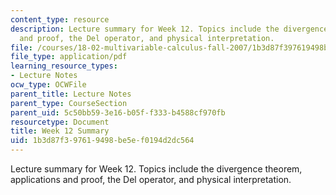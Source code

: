 ```yaml
---
content_type: resource
description: Lecture summary for Week 12. Topics include the divergence theorem, applications
  and proof, the Del operator, and physical interpretation.
file: /courses/18-02-multivariable-calculus-fall-2007/1b3d87f397619498be5ef0194d2dc564_lec_week12.pdf
file_type: application/pdf
learning_resource_types:
- Lecture Notes
ocw_type: OCWFile
parent_title: Lecture Notes
parent_type: CourseSection
parent_uid: 5c50bb59-3e16-b05f-f333-b4588cf970fb
resourcetype: Document
title: Week 12 Summary
uid: 1b3d87f3-9761-9498-be5e-f0194d2dc564
---
```

Lecture summary for Week 12. Topics include the divergence theorem, applications and proof, the Del operator, and physical interpretation.